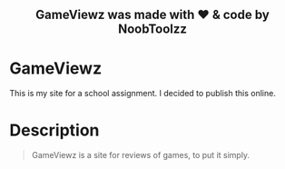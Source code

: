 <h2 align="center">GameViewz was made with ❤️ & code by NoobToolzz</h2>

# GameViewz
This is my site for a school assignment. I decided to publish this online.

# Description
> GameViewz is a site for reviews of games, to put it simply.
